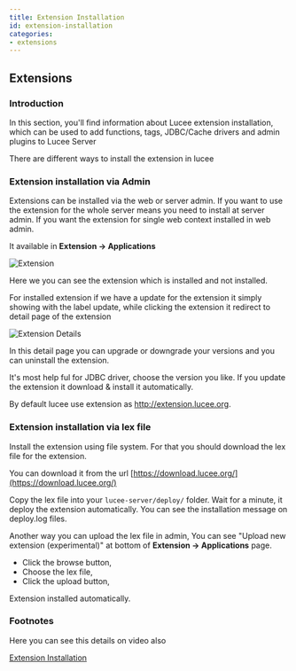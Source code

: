 ```yaml
---
title: Extension Installation
id: extension-installation
categories:
- extensions
---
```


## Extensions ##

### Introduction ###

In this section, you'll find information about Lucee extension installation, which can be used to add functions, tags, JDBC/Cache drivers and admin plugins to Lucee Server

There are different ways to install the extension in lucee

### Extension installation via Admin ###

Extensions can be installed via the web or server admin. If you want to use the extension for the whole server means you need to install at server admin. If you want the extension for single web context installed in web admin.

It available in **Extension -> Applications**

![Extension](assets/images/screenImages/Extension.png)

Here we you can see the extension which is installed and not installed.

For installed extension if we have a update for the extension it simply showing with the label update, while clicking the extension it redirect to detail page of the extension

![Extension Details](assets/images/screenImages/Extension_Detail.PNG)

In this detail page you can upgrade or downgrade your versions and you can uninstall the extension.

It's most help ful for JDBC driver, choose the version you like. If you update the extension it download & install it automatically.

By default lucee use extension as <http://extension.lucee.org>.

### Extension installation via lex file ###

Install the extension using file system. For that you should download the lex file for the extension.

You can download it from the url [https://download.lucee.org/](https://download.lucee.org/)

Copy the lex file into your ```lucee-server/deploy/``` folder. Wait for a minute, it deploy the extension automatically. You can see the installation message on deploy.log files.

Another way you can upload the lex file in admin, You can see "Upload new extension (experimental)" at bottom of **Extension -> Applications** page.

* Click the browse button,
* Choose the lex file,
* Click the upload button,

Extension installed automatically.

### Footnotes ###

Here you can see this details on video also

[Extension Installation](https://www.youtube.com/watch?time_continue=184&v=Vcu0OENm_ks)
